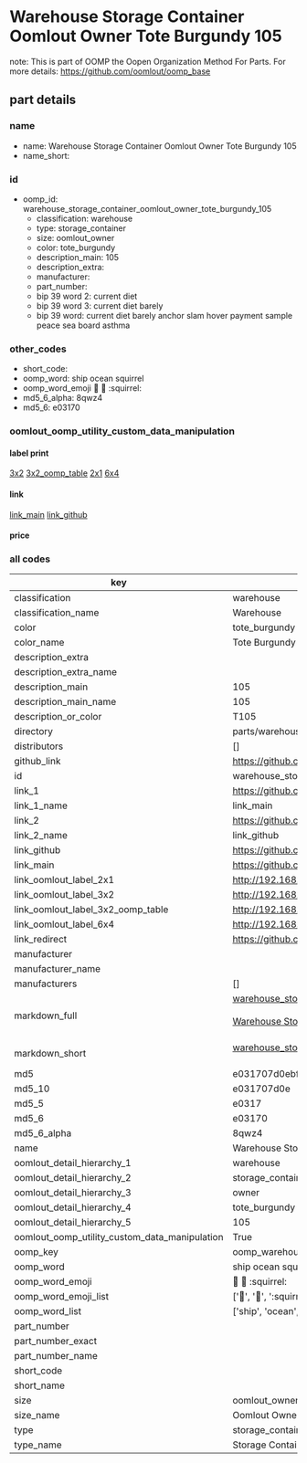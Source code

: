 # Warehouse Storage Container Oomlout Owner Tote Burgundy 105  

note: This is part of OOMP the Oopen Organization Method For Parts. For more details: https://github.com/oomlout/oomp_base

##  part details
  







### name
* name: Warehouse Storage Container Oomlout Owner Tote Burgundy 105
* name_short: 
### id
* oomp_id: warehouse_storage_container_oomlout_owner_tote_burgundy_105
  * classification: warehouse
  * type: storage_container
  * size: oomlout_owner
  * color: tote_burgundy
  * description_main: 105
  * description_extra: 
  * manufacturer: 
  * part_number: 
  * bip 39 word 2: current diet
  * bip 39 word 3: current diet barely
  * bip 39 word: current diet barely anchor slam hover payment sample peace sea board asthma

### other_codes
* short_code: 
* oomp_word: ship ocean squirrel
* oomp_word_emoji :ship: :ocean: :squirrel:
* md5_6_alpha: 8qwz4
* md5_6: e03170






### oomlout_oomp_utility_custom_data_manipulation
#### label print
[3x2](http://192.168.1.245:1112/?label=oomp%208qwz4)
[3x2_oomp_table](http://192.168.1.108:1112/?label=oomp%208qwz4)
[2x1](http://192.168.1.242:1112/?label=oomp%208qwz4)
[6x4](http://192.168.1.55:1112/?label=oomp%208qwz4)    

#### link

[link_main](https://github.com/oomlout/oomlout_oomp_version_1_messy/tree/main/parts/warehouse_storage_container_oomlout_owner_tote_burgundy_105) [link_github](https://github.com/oomlout/oomlout_oomp_version_1_messy/tree/main/parts/warehouse_storage_container_oomlout_owner_tote_burgundy_105)                             

#### price







### all codes 
| key | value |  
| --- | --- |  
| classification | warehouse |  
| classification_name | Warehouse |  
| color | tote_burgundy |  
| color_name | Tote Burgundy |  
| description_extra |  |  
| description_extra_name |  |  
| description_main | 105 |  
| description_main_name | 105 |  
| description_or_color | T105 |  
| directory | parts/warehouse_storage_container_oomlout_owner_tote_burgundy_105 |  
| distributors | [] |  
| github_link | https://github.com/oomlout/oomlout_oomp_part_src/tree/main/parts/warehouse_storage_container_oomlout_owner_tote_burgundy_105 |  
| id | warehouse_storage_container_oomlout_owner_tote_burgundy_105 |  
| link_1 | https://github.com/oomlout/oomlout_oomp_version_1_messy/tree/main/parts/warehouse_storage_container_oomlout_owner_tote_burgundy_105 |  
| link_1_name | link_main |  
| link_2 | https://github.com/oomlout/oomlout_oomp_version_1_messy/tree/main/parts/warehouse_storage_container_oomlout_owner_tote_burgundy_105 |  
| link_2_name | link_github |  
| link_github | https://github.com/oomlout/oomlout_oomp_version_1_messy/tree/main/parts/warehouse_storage_container_oomlout_owner_tote_burgundy_105 |  
| link_main | https://github.com/oomlout/oomlout_oomp_version_1_messy/tree/main/parts/warehouse_storage_container_oomlout_owner_tote_burgundy_105 |  
| link_oomlout_label_2x1 | http://192.168.1.242:1112/?label=oomp%208qwz4 |  
| link_oomlout_label_3x2 | http://192.168.1.245:1112/?label=oomp%208qwz4 |  
| link_oomlout_label_3x2_oomp_table | http://192.168.1.108:1112/?label=oomp%208qwz4 |  
| link_oomlout_label_6x4 | http://192.168.1.55:1112/?label=oomp%208qwz4 |  
| link_redirect | https://github.com/oomlout/oomlout_oomp_version_1_messy/tree/main/parts/warehouse_storage_container_oomlout_owner_tote_burgundy_105 |  
| manufacturer |  |  
| manufacturer_name |  |  
| manufacturers | [] |  
| markdown_full | [warehouse_storage_container_oomlout_owner_tote_burgundy_105](none)<br>[](none)<br>[Warehouse Storage Container Oomlout Owner Tote Burgundy 105](none)<br><br> |  
| markdown_short | [warehouse_storage_container_oomlout_owner_tote_burgundy_105](none)<br><br> |  
| md5 | e031707d0ebf1435b9e58086250f69b0 |  
| md5_10 | e031707d0e |  
| md5_5 | e0317 |  
| md5_6 | e03170 |  
| md5_6_alpha | 8qwz4 |  
| name | Warehouse Storage Container Oomlout Owner Tote Burgundy 105 |  
| oomlout_detail_hierarchy_1 | warehouse |  
| oomlout_detail_hierarchy_2 | storage_container |  
| oomlout_detail_hierarchy_3 | owner |  
| oomlout_detail_hierarchy_4 | tote_burgundy |  
| oomlout_detail_hierarchy_5 | 105 |  
| oomlout_oomp_utility_custom_data_manipulation | True |  
| oomp_key | oomp_warehouse_storage_container_oomlout_owner_tote_burgundy_105 |  
| oomp_word | ship ocean squirrel |  
| oomp_word_emoji | :ship: :ocean: :squirrel: |  
| oomp_word_emoji_list | [':ship:', ':ocean:', ':squirrel:'] |  
| oomp_word_list | ['ship', 'ocean', 'squirrel'] |  
| part_number |  |  
| part_number_exact |  |  
| part_number_name |  |  
| short_code |  |  
| short_name |  |  
| size | oomlout_owner |  
| size_name | Oomlout Owner |  
| type | storage_container |  
| type_name | Storage Container |  
